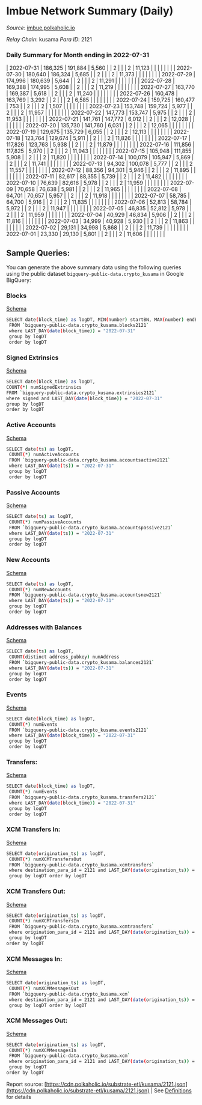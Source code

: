 # Imbue Network Summary (Daily)

_Source_: [imbue.polkaholic.io](https://imbue.polkaholic.io)

*Relay Chain*: kusama
*Para ID*: 2121



### Daily Summary for Month ending in 2022-07-31


| 2022-07-31 | 186,325 | 191,884 | 5,560 |  | 2 |  |  | 2 | 11,123 |   |   |   |  |  |  |
| 2022-07-30 | 180,640 | 186,324 | 5,685 |  | 2 |  |  | 2 | 11,373 |   |   |   |  |  |  |
| 2022-07-29 | 174,996 | 180,639 | 5,644 |  | 2 |  |  | 2 | 11,291 |   |   |   |  |  |  |
| 2022-07-28 | 169,388 | 174,995 | 5,608 |  | 2 |  |  | 2 | 11,219 |   |   |   |  |  |  |
| 2022-07-27 | 163,770 | 169,387 | 5,618 |  | 2 |  |  | 2 | 11,240 |   |   |   |  |  |  |
| 2022-07-26 | 160,478 | 163,769 | 3,292 |  | 2 |  |  | 2 | 6,585 |   |   |   |  |  |  |
| 2022-07-24 | 159,725 | 160,477 | 753 |  | 2 |  |  | 2 | 1,507 |   |   |   |  |  |  |
| 2022-07-23 | 153,748 | 159,724 | 5,977 |  | 2 |  |  | 2 | 11,957 |   |   |   |  |  |  |
| 2022-07-22 | 147,773 | 153,747 | 5,975 |  | 2 |  |  | 2 | 11,953 |   |   |   |  |  |  |
| 2022-07-21 | 141,761 | 147,772 | 6,012 |  | 2 |  |  | 2 | 12,028 |   |   |   |  |  |  |
| 2022-07-20 | 135,730 | 141,760 | 6,031 |  | 2 |  |  | 2 | 12,065 |   |   |   |  |  |  |
| 2022-07-19 | 129,675 | 135,729 | 6,055 |  | 2 |  |  | 2 | 12,113 |   |   |   |  |  |  |
| 2022-07-18 | 123,764 | 129,674 | 5,911 |  | 2 |  |  | 2 | 11,826 |   |   |   |  |  |  |
| 2022-07-17 | 117,826 | 123,763 | 5,938 |  | 2 |  |  | 2 | 11,879 |   |   |   |  |  |  |
| 2022-07-16 | 111,856 | 117,825 | 5,970 |  | 2 |  |  | 2 | 11,943 |   |   |   |  |  |  |
| 2022-07-15 | 105,948 | 111,855 | 5,908 |  | 2 |  |  | 2 | 11,820 |   |   |   |  |  |  |
| 2022-07-14 | 100,079 | 105,947 | 5,869 |  | 2 |  |  | 2 | 11,741 |   |   |   |  |  |  |
| 2022-07-13 | 94,302 | 100,078 | 5,777 |  | 2 |  |  | 2 | 11,557 |   |   |   |  |  |  |
| 2022-07-12 | 88,356 | 94,301 | 5,946 |  | 2 |  |  | 2 | 11,895 |   |   |   |  |  |  |
| 2022-07-11 | 82,617 | 88,355 | 5,739 |  | 2 |  |  | 2 | 11,482 |   |   |   |  |  |  |
| 2022-07-10 | 76,639 | 82,616 | 5,978 |  | 2 |  |  | 2 | 11,959 |   |   |   |  |  |  |
| 2022-07-09 | 70,658 | 76,638 | 5,981 |  | 2 |  |  | 2 | 11,965 |   |   |   |  |  |  |
| 2022-07-08 | 64,701 | 70,657 | 5,957 |  | 2 |  |  | 2 | 11,918 |   |   |   |  |  |  |
| 2022-07-07 | 58,785 | 64,700 | 5,916 |  | 2 |  |  | 2 | 11,835 |   |   |   |  |  |  |
| 2022-07-06 | 52,813 | 58,784 | 5,972 |  | 2 |  |  | 2 | 11,947 |   |   |   |  |  |  |
| 2022-07-05 | 46,835 | 52,812 | 5,978 |  | 2 |  |  | 2 | 11,959 |   |   |   |  |  |  |
| 2022-07-04 | 40,929 | 46,834 | 5,906 |  | 2 |  |  | 2 | 11,816 |   |   |   |  |  |  |
| 2022-07-03 | 34,999 | 40,928 | 5,930 |  | 2 |  |  | 2 | 11,863 |   |   |   |  |  |  |
| 2022-07-02 | 29,131 | 34,998 | 5,868 |  | 2 |  |  | 2 | 11,739 |   |   |   |  |  |  |
| 2022-07-01 | 23,330 | 29,130 | 5,801 |  | 2 |  |  | 2 | 11,606 |   |   |   |  |  |  |

## Sample Queries:
You can generate the above summary data using the following queries using the public dataset `bigquery-public-data.crypto_kusama` in Google BigQuery:


### Blocks 

[Schema](https://github.com/colorfulnotion/substrate-etl/blob/main/schema/blocks.json)

```bash
SELECT date(block_time) as logDT, MIN(number) startBN, MAX(number) endBN, COUNT(*) numBlocks 
 FROM `bigquery-public-data.crypto_kusama.blocks2121`  
 where LAST_DAY(date(block_time)) = "2022-07-31" 
 group by logDT 
 order by logDT
```

### Signed Extrinsics 

[Schema](https://github.com/colorfulnotion/substrate-etl/blob/main/schema/extrinsics.json)

```bash
SELECT date(block_time) as logDT, 
COUNT(*) numSignedExtrinsics 
FROM `bigquery-public-data.crypto_kusama.extrinsics2121`  
where signed and LAST_DAY(date(block_time)) = "2022-07-31" 
group by logDT 
order by logDT
```

### Active Accounts 

[Schema](https://github.com/colorfulnotion/substrate-etl/blob/main/schema/accountsactive.json)

```bash
SELECT date(ts) as logDT, 
 COUNT(*) numActiveAccounts 
 FROM `bigquery-public-data.crypto_kusama.accountsactive2121` 
 where LAST_DAY(date(ts)) = "2022-07-31" 
 group by logDT 
 order by logDT
```

### Passive Accounts 

[Schema](https://github.com/colorfulnotion/substrate-etl/blob/main/schema/accountspassive.json)

```bash
SELECT date(ts) as logDT, 
 COUNT(*) numPassiveAccounts 
 FROM `bigquery-public-data.crypto_kusama.accountspassive2121` 
 where LAST_DAY(date(ts)) = "2022-07-31" 
 group by logDT 
 order by logDT
```

### New Accounts 

[Schema](https://github.com/colorfulnotion/substrate-etl/blob/main/schema/accountsnew.json)

```bash
SELECT date(ts) as logDT, 
 COUNT(*) numNewAccounts 
 FROM `bigquery-public-data.crypto_kusama.accountsnew2121` 
 where LAST_DAY(date(ts)) = "2022-07-31" 
 group by logDT
 order by logDT
```

### Addresses with Balances 

[Schema](https://github.com/colorfulnotion/substrate-etl/blob/main/schema/balances.json)

```bash
SELECT date(ts) as logDT,
 COUNT(distinct address_pubkey) numAddress 
 FROM `bigquery-public-data.crypto_kusama.balances2121` 
 where LAST_DAY(date(ts)) = "2022-07-31" 
 group by logDT 
 order by logDT
```

### Events 

[Schema](https://github.com/colorfulnotion/substrate-etl/blob/main/schema/events.json)

```bash
SELECT date(block_time) as logDT, 
 COUNT(*) numEvents 
 FROM `bigquery-public-data.crypto_kusama.events2121` 
 where LAST_DAY(date(block_time)) = "2022-07-31" 
 group by logDT 
 order by logDT
```

### Transfers:

[Schema](https://github.com/colorfulnotion/substrate-etl/blob/main/schema/transfers.json)

```bash
SELECT date(block_time) as logDT, 
 COUNT(*) numEvents 
 FROM `bigquery-public-data.crypto_kusama.transfers2121` 
 where LAST_DAY(date(block_time)) = "2022-07-31" 
 group by logDT 
 order by logDT
```

### XCM Transfers In: 

[Schema](https://github.com/colorfulnotion/substrate-etl/blob/main/schema/xcmtransfers.json)

```bash
SELECT date(origination_ts) as logDT, 
 COUNT(*) numXCMTransfersOut 
 FROM `bigquery-public-data.crypto_kusama.xcmtransfers` 
 where destination_para_id = 2121 and LAST_DAY(date(origination_ts)) = "2022-07-31" 
 group by logDT order by logDT
```

### XCM Transfers Out: 

[Schema](https://github.com/colorfulnotion/substrate-etl/blob/main/schema/xcmtransfers.json)

```bash
SELECT date(origination_ts) as logDT, 
 COUNT(*) numXCMTransfersIn 
 FROM `bigquery-public-data.crypto_kusama.xcmtransfers` 
 where origination_para_id = 2121 and LAST_DAY(date(origination_ts)) = "2022-07-31" 
 group by logDT 
order by logDT
```

### XCM Messages In: 

[Schema](https://github.com/colorfulnotion/substrate-etl/blob/main/schema/xcm.json)

```bash
SELECT date(origination_ts) as logDT, 
 COUNT(*) numXCMMessagesOut 
 FROM `bigquery-public-data.crypto_kusama.xcm` 
 where destination_para_id = 2121 and LAST_DAY(date(origination_ts)) = "2022-07-31" 
 group by logDT order by logDT
```

### XCM Messages Out: 

[Schema](https://github.com/colorfulnotion/substrate-etl/blob/main/schema/xcm.json)

```bash
SELECT date(origination_ts) as logDT, 
 COUNT(*) numXCMMessagesIn 
 FROM `bigquery-public-data.crypto_kusama.xcm` 
 where origination_para_id = 2121 and LAST_DAY(date(origination_ts)) = "2022-07-31" 
 group by logDT 
order by logDT
```


Report source: [https://cdn.polkaholic.io/substrate-etl/kusama/2121.json](https://cdn.polkaholic.io/substrate-etl/kusama/2121.json) | See [Definitions](/DEFINITIONS.md) for details
